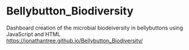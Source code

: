 # Bellybutton_Biodiversity
Dashboard creation of the microbial biodeiversity in bellybuttons using JavaScript and HTML
https://jonathantree.github.io/Bellybutton_Biodiversity/
